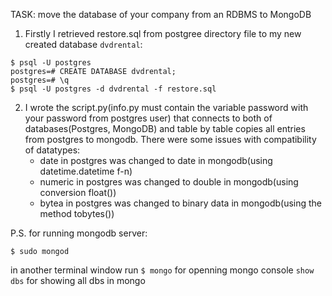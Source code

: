 TASK: move the database of your company from an RDBMS to MongoDB

1. Firstly I retrieved restore.sql from postgree directory file to my new created database `dvdrental`:
```console
$ psql -U postgres
postgres=# CREATE DATABASE dvdrental;
postgres=# \q
$ psql -U postgres -d dvdrental -f restore.sql
```
2. I wrote the script.py(info.py must contain the variable password with your password from postgres user) that connects to both of databases(Postgres, MongoDB) and table by table copies all entries from postgres to mongodb. There were some issues with compatibility of datatypes:
    * date in postgres was changed to date in mongodb(using datetime.datetime f-n)
    * numeric in postgres was changed to double in mongodb(using conversion float())
    * bytea in postgres was changed to binary data in mongodb(using the method tobytes())

P.S. for running mongodb server:
```console
$ sudo mongod
```
in another terminal window run ```$ mongo``` for openning mongo console
```show dbs``` for showing all dbs in mongo
